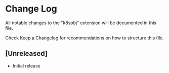 # Change Log

All notable changes to the "k8sobj" extension will be documented in this file.

Check [Keep a Changelog](http://keepachangelog.com/) for recommendations on how to structure this file.

## [Unreleased]

- Initial release